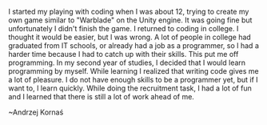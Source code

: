 I started my playing with coding when I was about 12, trying to create my own game similar to "Warblade" on the Unity engine. It was going fine but unfortunately I didn't finish the game. I returned to coding in college. I thought it would be easier, but I was wrong. A lot of people in college had graduated from IT schools, or already had a job as a programmer, so I had a harder time because I had to catch up with their skills. This put me off programming. In my second year of studies, I decided that I would learn programming by myself. While learning I realized that writing code gives me a lot of pleasure. I do not have enough skills to be a programmer yet, but if I want to, I learn quickly. While doing the recruitment task, I had a lot of fun and I learned that there is still a lot of work ahead of me.

~Andrzej Kornaś
